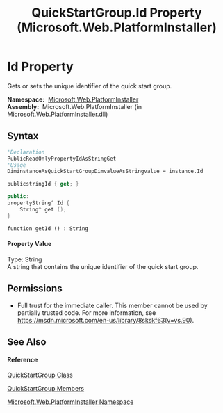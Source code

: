 ﻿---
title: QuickStartGroup.Id Property  (Microsoft.Web.PlatformInstaller)
TOCTitle: Id Property
ms:assetid: P:Microsoft.Web.PlatformInstaller.QuickStartGroup.Id
ms:mtpsurl: https://msdn.microsoft.com/en-us/library/microsoft.web.platforminstaller.quickstartgroup.id(v=VS.90)
ms:contentKeyID: 22187112
ms.date: 05/02/2012
mtps_version: v=VS.90
f1_keywords:
- Microsoft.Web.PlatformInstaller.QuickStartGroup.Id
- Microsoft.Web.PlatformInstaller.QuickStartGroup.get_Id
dev_langs:
- CSharp
- JScript
- VB
- c++
api_location:
- Microsoft.Web.PlatformInstaller.dll
api_name:
- Microsoft.Web.PlatformInstaller.QuickStartGroup.get_Id
- Microsoft.Web.PlatformInstaller.QuickStartGroup.Id
api_type:
- Managed
topic_type:
- apiref
- kbSyntax
product_family_name: VS
ROBOTS: INDEX,FOLLOW
---

# Id Property

Gets or sets the unique identifier of the quick start group.

**Namespace:**  [Microsoft.Web.PlatformInstaller](microsoft-web-platforminstaller-namespace.md)  
**Assembly:**  Microsoft.Web.PlatformInstaller (in Microsoft.Web.PlatformInstaller.dll)

## Syntax

``` vb
'Declaration
PublicReadOnlyPropertyIdAsStringGet
'Usage
DiminstanceAsQuickStartGroupDimvalueAsStringvalue = instance.Id
```

``` csharp
publicstringId { get; }
```

``` c++
public:
propertyString^ Id {
    String^ get ();
}
```

``` jscript
function getId () : String
```

#### Property Value

Type: String  
A string that contains the unique identifier of the quick start group.  

## Permissions

  - Full trust for the immediate caller. This member cannot be used by partially trusted code. For more information, see <https://msdn.microsoft.com/en-us/library/8skskf63(v=vs.90)>.

## See Also

#### Reference

[QuickStartGroup Class](quickstartgroup-class-microsoft-web-platforminstaller.md)

[QuickStartGroup Members](quickstartgroup-members-microsoft-web-platforminstaller.md)

[Microsoft.Web.PlatformInstaller Namespace](microsoft-web-platforminstaller-namespace.md)

